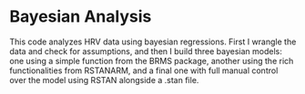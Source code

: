 # Bayesian Analysis

This code analyzes HRV data using bayesian regressions. First I wrangle the data and check for assumptions, and then I build three bayesian models: one using a simple function from the BRMS package, another using the rich functionalities from RSTANARM, and a final one with full manual control over the model using RSTAN alongside a .stan file. 
